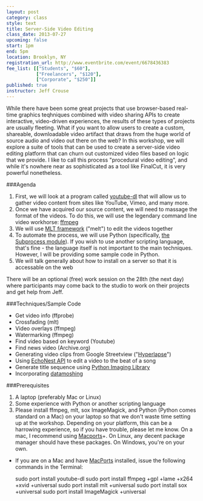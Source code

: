 ```yaml
---
layout: post
category: class
style: text
title: Server-Side Video Editing
class_date: 2013-07-27
upcoming: false
start: 1pm
end: 5pm
location: Brooklyn, NY
registration_url: http://www.eventbrite.com/event/6678436383
fee_list: [["Students", "$60"],
           ["Freelancers", "$120"],
           ["Corporate", "$250"]]
published: true
instructor: Jeff Crouse
---
```


While there have been some great projects that use browser-based
real-time graphics teqhniques combined with video sharing APIs to
create interactive, video-driven experiences, the results of these
types of projects are usually fleeting. What if you want to allow
users to create a custom, shareable, downloadable video artifact that
draws from the huge world of source audio and video out there on the
web?  In this workshop, we will explore a suite of tools that can be
used to create a server-side video editing platform that can churn out
customized video files based on logic that we provide. I like to call
this process "procedural video editing", and while it's nowhere near
as sophisticated as a tool like FinalCut, it is very powerful
nonetheless.

###Agenda

1. First, we will look at a program called
   [youtube-dl](https://github.com/rg3/youtube-dl) that will allow us
   to gather video content from sites like YouTube, Vimeo, and many
   more.
1. Once we have acquired our source content, we will need to massage
   the format of the videos. To do this, we will use the legendary
   command line video workhorse: [ffmpeg](http://www.ffmpeg.org/)
1. We will use [MLT framework](http://www.mltframework.org/) ("melt")
   to edit the videos together
1. To automate the process, we will use Python (specifically,
   [the Subprocess module](http://docs.python.org/2/library/subprocess.html)). If
   you wish to use another scripting language, that's fine - the
   language itself is not important to the main techniques. However, I
   will be providing some sample code in Python.
1. We will talk generally about how to install on a server so that it
   is accessable on the web

There will be an optional (free) work session on the 28th (the next
day) where participants may come back to the studio to work on their
projects and get help from Jeff.

###Techniques/Sample Code

* Get video info (ffprobe)
* Crossfading (mlt)
* Video overlays (ffmpeg)
* Watermarking (ffmpeg)
* Find video based on keyword (Youtube)
* Find news video (Archive.org)
* Generating video clips from Google Streetview ("<a
  href="http://hyperlapse.tllabs.io/">Hyperlapse</a>")
* Using <a href="http://developer.echonest.com/docs/v4/">EchoNest
  API</a> to edit a video to the beat of a song
* Generate title sequence using <a
  href="http://www.pythonware.com/products/pil/">Python Imaging
  Library</a>
* Incorporating <a
  href="https://github.com/grampajoe/Autodatamosh">datamoshing</a>


###Prerequisites

1. A laptop (preferably Mac or Linux)
1. Some experience with Python or another scripting language
1. Please install ffmpeg, mlt, sox ImageMagick, and Python (Python
   comes standard on a Mac) on your laptop so that we don't waste time
   setting up at the workshop. Depending on your platform, this can be
   a harrowing experience, so if you have trouble, please let me
   know. On a mac, I recommend using
   [Macports](http://www.macports.org/)+. On Linux, any decent package
   manager should have these packages. On Windows, you're on your own.

+ If you are on a Mac and have <a
href="http://www.macports.org/">MacPorts</a> installed, issue the
following commands in the Terminal:

	sudo port install youtube-dl sudo port install ffmpeg +gpl +lame
	+x264 +xvid +universal sudo port install mlt +universal sudo port
	install sox +universal sudo port install ImageMagick +universal
